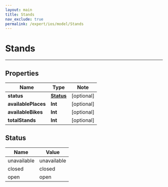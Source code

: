 ```yaml
---
layout: main
title: Stands
nav_exclude: true
permalink: /expert/ios/model/Stands
---
```


# Stands

---

## Properties

Name | Type | Note
---- | ---- | ----
**status** | [**Status**](#Status) | [optional] 
**availablePlaces** | **Int** | [optional] 
**availableBikes** | **Int** | [optional] 
**totalStands** | **Int** | [optional] 

## Status

Name | Value
---- | -----
unavailable | unavailable
closed | closed
open | open

